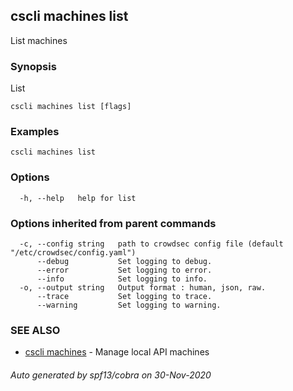 ## cscli machines list

List machines

### Synopsis

List 

```
cscli machines list [flags]
```

### Examples

```
cscli machines list
```

### Options

```
  -h, --help   help for list
```

### Options inherited from parent commands

```
  -c, --config string   path to crowdsec config file (default "/etc/crowdsec/config.yaml")
      --debug           Set logging to debug.
      --error           Set logging to error.
      --info            Set logging to info.
  -o, --output string   Output format : human, json, raw.
      --trace           Set logging to trace.
      --warning         Set logging to warning.
```

### SEE ALSO

* [cscli machines](cscli_machines.md)	 - Manage local API machines

###### Auto generated by spf13/cobra on 30-Nov-2020
